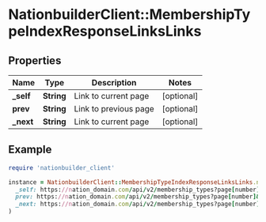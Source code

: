 # NationbuilderClient::MembershipTypeIndexResponseLinksLinks

## Properties

| Name | Type | Description | Notes |
| ---- | ---- | ----------- | ----- |
| **_self** | **String** | Link to current page | [optional] |
| **prev** | **String** | Link to previous page | [optional] |
| **_next** | **String** | Link to current page | [optional] |

## Example

```ruby
require 'nationbuilder_client'

instance = NationbuilderClient::MembershipTypeIndexResponseLinksLinks.new(
  _self: https://nation_domain.com/api/v2/membership_types?page[number]&#x3D;2,
  prev: https://nation_domain.com/api/v2/membership_types?page[number]&#x3D;1,
  _next: https://nation_domain.com/api/v2/membership_types?page[number]&#x3D;3
)
```

